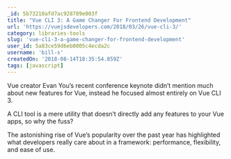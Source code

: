```yaml
---
_id: 5b73210afd7ac928789e003f
title: "Vue CLI 3: A Game Changer For Frontend Development"
url: 'https://vuejsdevelopers.com/2018/03/26/vue-cli-3/'
category: libraries-tools
slug: 'vue-cli-3-a-game-changer-for-frontend-development'
user_id: 5a83ce59d6eb0005c4ecda2c
username: 'bill-s'
createdOn: '2018-08-14T18:35:54.859Z'
tags: [javascript]
---
```


Vue creator Evan You’s recent conference keynote didn’t mention much about new features for Vue, instead he focused almost entirely on Vue CLI 3.

A CLI tool is a mere utility that doesn’t directly add any features to your Vue apps, so why the fuss?

The astonishing rise of Vue’s popularity over the past year has highlighted what developers really care about in a framework: performance, flexibility, and ease of use.
